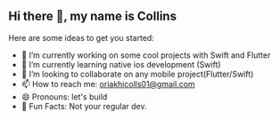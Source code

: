 ## Hi there 👋, my name is Collins


Here are some ideas to get you started:

- 🔭 I’m currently working on some cool projects with Swift and Flutter
- 🌱 I’m currently learning native ios development (Swift)
- 👯 I’m looking to collaborate on any mobile project(Flutter/Swift)
- 📫 How to reach me: oriakhicolls01@gmail.com
- 😄 Pronouns: let's build
- 🐣 Fun Facts: Not your regular dev.

